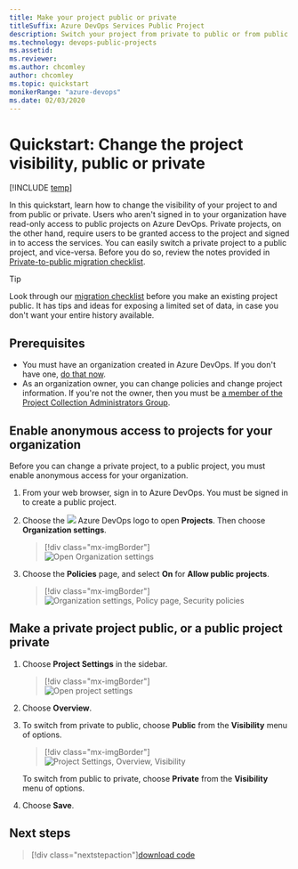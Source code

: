 ```yaml
---
title: Make your project public or private
titleSuffix: Azure DevOps Services Public Project
description: Switch your project from private to public or from public to private
ms.technology: devops-public-projects
ms.assetid:
ms.reviewer:
ms.author: chcomley
author: chcomley
ms.topic: quickstart
monikerRange: "azure-devops"
ms.date: 02/03/2020
---
```


# Quickstart: Change the project visibility, public or private

[!INCLUDE [temp](includes/version-public-projects.md)]

In this quickstart, learn how to change the visibility of your project to and from public or private. Users who aren't signed in to your organization have read-only access to public projects on Azure DevOps. Private projects, on the other hand, require users to be granted access to the project and signed in to access the services.
You can easily switch a private project to a public project, and vice-versa. Before you do so, review the notes provided in [Private-to-public migration checklist](migration-checklist.md).

> [!TIP]  
> Look through our [migration checklist](migration-checklist.md) before you make an existing project public.
> It has tips and ideas for exposing a limited set of data, in case you don't want your entire history available.

## Prerequisites

- You must have an organization created in Azure DevOps. If you don't have one, [do that now](../../user-guide/sign-up-invite-teammates.md).
- As an organization owner, you can change policies and change project information. If you're not the owner, then you must be [a member of the Project Collection Administrators Group](../security/set-project-collection-level-permissions.md#collection-level).

## Enable anonymous access to projects for your organization

Before you can change a private project, to a public project, you must enable anonymous access for your organization.

1. From your web browser, sign in to Azure DevOps. You must be signed in to create a public project.

2. Choose the ![](../../media/icons/project-icon.png) Azure DevOps logo to open **Projects**. Then choose **Organization settings**.

   > [!div class="mx-imgBorder"]  
   > ![Open Organization settings](../../media/settings/open-admin-settings-vert.png)

3. Choose the **Policies** page, and select **On** for **Allow public projects**.

   > [!div class="mx-imgBorder"]  
   > ![Organization settings, Policy page, Security policies](media/create-public-project/org-policies-change-anon.png)

## Make a private project public, or a public project private

1. Choose **Project Settings** in the sidebar.

   > [!div class="mx-imgBorder"]  
   > ![Open project settings](media/make-public-private/open-project-settings-public-vert-brn.png)

2. Choose **Overview**.

3. To switch from private to public, choose **Public** from the **Visibility** menu of options.

   > [!div class="mx-imgBorder"]  
   > ![Project Settings, Overview, Visibility](media/make-public-private/switch-to-public.png)

   To switch from public to private, choose **Private** from the **Visibility** menu of options.

4. Choose **Save**.

## Next steps

> [!div class="nextstepaction"][download code](browse-code-public.md)
